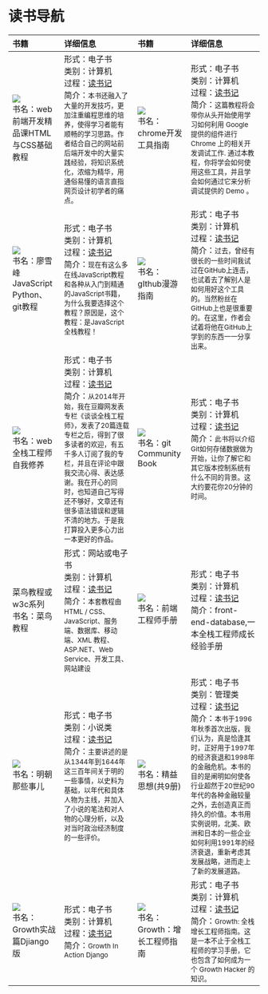 # 读书导航
| 书籍|详细信息|书籍|详细信息|
| :--- | :--- | :--- | :--- |
| ![](http://i.imgur.com/nrD98pW.png) <br>书名：web前端开发精品课HTML与CSS基础教程|形式：电子书<br>类别：计算机<br>过程：[读书记]()<br>简介：<small>本书还融入了大量的开发技巧，更加注重编程思维的培养，使得学习者能有顺畅的学习思路。作者结合自己的网站前后端开发中的大量实践经验，将知识系统化，浓缩为精华，用通俗易懂的语言直指网页设计初学者的痛点。</small>|![](http://i.imgur.com/q6G2fWw.png)<br>书名：chrome开发工具指南<br>| 形式：电子书<br>类别：计算机<br>过程：[读书记]()<br>简介：<small>这篇教程将会带你从头开始使用学习如何利用 Google 提供的组件进行 Chrome 上的相关开发调试工作. 通过本教程，你将学会如何使用这些工具，并且学会如何通过它来分析调试提供的 Demo 。</small> |
| ![](http://i.imgur.com/iKMXvjr.png)<br>书名：廖雪峰JavaScript Python、git教程    | 形式：电子书<br>类别：计算机<br>过程：[读书记](JavaScript笔记.md)<br>简介：<small>现在有这么多在线JavaScript教程和各种从入门到精通的JavaScript书籍，为什么我要选择这个教程？原因是，这个教程：是JavaScript全栈教程！</small>|![](http://i.imgur.com/mOUMfgp.png)<br>书名：gIthub漫游指南  | 形式：电子书<br>类别：计算机<br>过程：[读书记]()<br>简介：<small>过去，曾经有很长的一些时间我试过在GitHub上连击，也试着去了解别人是如何用好这个工具的。当然粉丝在GitHub上也是很重要的。在这里，作者会试着将他在GitHub上学到的东西一一分享出来。</small>  |
| ![](http://i.imgur.com/5PVlZjE.png)<br>书名：web全栈工程师自我修养|形式：电子书<br>类别：计算机<br>过程：[读书记](Web全栈工程师的自我修养.md)<br>简介：<small>从2014年开始，我在豆瓣网发表专栏《谈谈全栈工程师》，发表了20篇连载专栏之后，得到了很多读者的欢迎，有五千多人订阅了我的专栏，并且在评论中跟我交流心得、表达感谢。我在开心的同时，也知道自己写得还不够好，文章还有很多语法错误和逻辑不清的地方。于是我打算投入更多心力出一本更好的作品。</small>    |![](http://i.imgur.com/ZE5KAb6.png)<br>书名：git Community Book|形式：电子书<br>类别：计算机<br>过程：[读书记]()<br>简介：<small>此书将以介绍Git如何存储数据做为开始，让你了解它和其它版本控制系统有什么不同的背景。这大约要花你20分钟的时间。</small> |
|菜鸟教程或w3c系列<br>书名：菜鸟教程<br>|形式：网站或电子书<br>类别：计算机<br>过程：[读书记](\菜鸟教程之读书记\菜鸟教程之读书记.md)<br>简介：<small>本套教程由HTML / CSS、JavaScript、服务端、数据库、移动端、XML 教程、ASP.NET、Web Service、开发工具、网站建设</small>|![](http://i.imgur.com/NsjE0tr.png)<br>书名：前端工程师手册|形式：电子书<br>类别：计算机<br>过程：[读书记]()<br>简介：front-end-database,一本全栈工程师成长经验手册|
|  ![](http://i.imgur.com/vAzVy5N.png)<br>书名：明朝那些事儿<br> |形式：电子书<br>类别：小说类<br>过程：[读书记]()<br>简介：<small>主要讲述的是从1344年到1644年这三百年间关于明的一些事情，以史料为基础，以年代和具体人物为主线，并加入了小说的笔法和对人物的心理分析，以及对当时政治经济制度的一些评价。</small> |![](http://i.imgur.com/E5eWEry.png)<br>书名：精益思想(共9册) |形式：电子书<br>类别：管理类<br>过程：[读书记]()<br>简介：<small>本书于1996年秋季首次出版，我们认为，真是恰逢其时，正好用于1997年的经济衰退和1998年的金融危机。本书的目的是阐明如何使各行业超然于20世纪90年代的各种金融较量之外，去创造真正而持久的价值。本书用实例说明，北美、欧洲和日本的一些企业如何利用1991年的经济衰退，重新考虑其发展战略，进而走上了新的发展道路。</small> |
|![](http://i.imgur.com/M5fsDsy.png)<br>书名：Growth实战篇Djiango版 |形式：电子书<br>类别：计算机<br>过程：[读书记]()<br>简介：<small>Growth In Action Django</small> |![](http://i.imgur.com/1xqX22A.png)<br>书名：Growth：增长工程师指南|形式：电子书<br>类别：计算机<br>过程：[读书记]()<br>简介：<small>Growth: 全栈增长工程师指南。这是一本不止于全栈工程师的学习手册，它也包含了如何成为一个 Growth Hacker 的知识。</small> |
